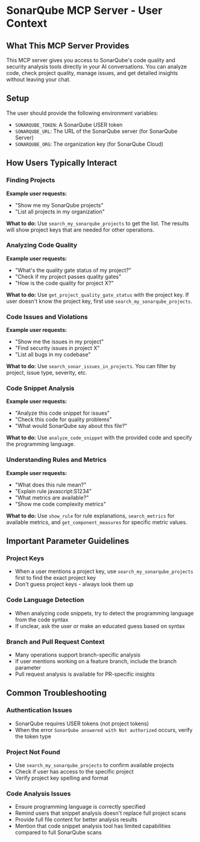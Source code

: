 # SonarQube MCP Server - User Context

## What This MCP Server Provides

This MCP server gives you access to SonarQube's code quality and security analysis tools directly in your AI conversations. You can analyze code, check project quality, manage issues, and get detailed insights without leaving your chat.

## Setup

The user should provide the following environment variables:
- `SONARQUBE_TOKEN`: A SonarQube USER token
- `SONARQUBE_URL`: The URL of the SonarQube server (for SonarQube Server)
- `SONARQUBE_ORG`: The organization key (for SonarQube Cloud)

## How Users Typically Interact

### Finding Projects
**Example user requests:**
- "Show me my SonarQube projects"
- "List all projects in my organization"

**What to do:** Use `search_my_sonarqube_projects` to get the list. The results will show project keys that are needed for other operations.

### Analyzing Code Quality
**Example user requests:**
- "What's the quality gate status of my project?"
- "Check if my project passes quality gates"
- "How is the code quality for project X?"

**What to do:** Use `get_project_quality_gate_status` with the project key. If user doesn't know the project key, first use `search_my_sonarqube_projects`.

### Code Issues and Violations
**Example user requests:**
- "Show me the issues in my project"
- "Find security issues in project X"
- "List all bugs in my codebase"

**What to do:** Use `search_sonar_issues_in_projects`. You can filter by project, issue type, severity, etc.

### Code Snippet Analysis
**Example user requests:**
- "Analyze this code snippet for issues"
- "Check this code for quality problems"
- "What would SonarQube say about this file?"

**What to do:** Use `analyze_code_snippet` with the provided code and specify the programming language.

### Understanding Rules and Metrics
**Example user requests:**
- "What does this rule mean?" 
- "Explain rule javascript:S1234"
- "What metrics are available?"
- "Show me code complexity metrics"

**What to do:** Use `show_rule` for rule explanations, `search_metrics` for available metrics, and `get_component_measures` for specific metric values.

## Important Parameter Guidelines

### Project Keys
- When a user mentions a project key, use `search_my_sonarqube_projects` first to find the exact project key
- Don't guess project keys - always look them up

### Code Language Detection
- When analyzing code snippets, try to detect the programming language from the code syntax
- If unclear, ask the user or make an educated guess based on syntax

### Branch and Pull Request Context
- Many operations support branch-specific analysis
- If user mentions working on a feature branch, include the branch parameter
- Pull request analysis is available for PR-specific insights

## Common Troubleshooting

### Authentication Issues
- SonarQube requires USER tokens (not project tokens)
- When the error `SonarQube answered with Not authorized` occurs, verify the token type

### Project Not Found
- Use `search_my_sonarqube_projects` to confirm available projects
- Check if user has access to the specific project
- Verify project key spelling and format

### Code Analysis Issues
- Ensure programming language is correctly specified
- Remind users that snippet analysis doesn't replace full project scans
- Provide full file content for better analysis results
- Mention that code snippet analysis tool has limited capabilities compared to full SonarQube scans
